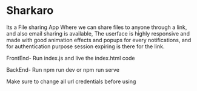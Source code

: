 # Sharkaro
Its a File sharing App Where we can share files to anyone through a link, and also email sharing is available, The userface is highly responsive and made with good animation effects and popups for every notifications, and for authentication purpose session expiring is there for the link.

FrontEnd- Run index.js and live the index.html code

BackEnd-  Run npm run dev or npm run serve

Make sure to change all url credentials before using 
